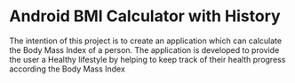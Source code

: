 # Android BMI Calculator with History
The intention of this project is to create an application which can calculate the Body Mass Index of a person. The application is developed to provide the user a Healthy lifestyle by helping to keep track of their health progress according the Body Mass Index
